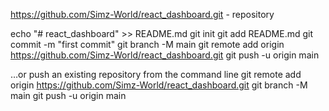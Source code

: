 https://github.com/Simz-World/react_dashboard.git - repository

echo "# react_dashboard" >> README.md
git init
git add README.md
git commit -m "first commit"
git branch -M main
git remote add origin https://github.com/Simz-World/react_dashboard.git
git push -u origin main

…or push an existing repository from the command line
git remote add origin https://github.com/Simz-World/react_dashboard.git
git branch -M main
git push -u origin main
